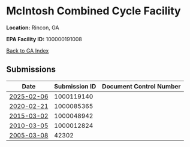 # McIntosh Combined Cycle Facility

**Location:** Rincon, GA

**EPA Facility ID:** 100000191008

[Back to GA Index](../../index.md)

## Submissions

| Date | Submission ID | Document Control Number |
|------|--------------|-------------------------|
| [2025-02-06](submissions/1000119140.md) | 1000119140 |  |
| [2020-02-21](submissions/1000085365.md) | 1000085365 |  |
| [2015-03-02](submissions/1000048942.md) | 1000048942 |  |
| [2010-03-05](submissions/1000012824.md) | 1000012824 |  |
| [2005-03-08](submissions/42302.md) | 42302 |  |
